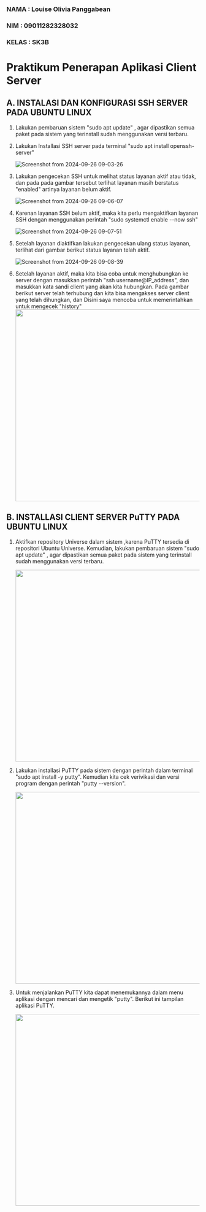 ### NAMA : Louise Olivia Panggabean
### NIM : 09011282328032
### KELAS : SK3B

# Praktikum Penerapan Aplikasi Client Server

## A. INSTALASI DAN KONFIGURASI SSH SERVER PADA UBUNTU LINUX
1. Lakukan pembaruan sistem "sudo apt update" , agar dipastikan semua paket pada sistem yang terinstall sudah menggunakan versi terbaru.
  
2. Lakukan Installasi SSH server pada terminal "sudo apt install openssh-server"
   
   ![Screenshot from 2024-09-26 09-03-26](https://github.com/user-attachments/assets/94aa8ffc-9019-4296-8bb3-22107a1d26c5)

3. Lakukan pengecekan SSH untuk melihat status layanan aktif atau tidak, dan pada pada gambar tersebut terlihat layanan masih berstatus "enabled" artinya layanan belum aktif.

   ![Screenshot from 2024-09-26 09-06-07](https://github.com/user-attachments/assets/d298ab2c-f1e6-4ae9-a8c3-0b910ac1e2a7)

4. Karenan layanan SSH belum aktif, maka kita perlu mengaktifkan layanan SSH dengan menggunakan perintah "sudo systemctl enable --now ssh"

   ![Screenshot from 2024-09-26 09-07-51](https://github.com/user-attachments/assets/db71af26-5527-4afb-86ca-6070507f8fb4)

5. Setelah layanan diaktifkan lakukan pengecekan ulang status layanan, terlihat dari gambar berikut status layanan telah aktif.

   ![Screenshot from 2024-09-26 09-08-39](https://github.com/user-attachments/assets/9059d4f1-c1da-4ad0-8715-8c4a06fa5ca6)

6. Setelah layanan aktif, maka kita bisa coba untuk menghubungkan ke server dengan masukkan perintah "ssh username@IP_address", dan masukkan kata sandi client yang akan kita hubungkan. Pada gambar berikut server telah terhubung dan kita bisa mengakses server client yang telah dihungkan, dan  Disini saya mencoba untuk memerintahkan untuk mengecek "history"
   <img src="https://github.com/user-attachments/assets/129f1299-fe33-4bbe-acbd-af06d1948c62" width=500/>


## B. INSTALLASI CLIENT SERVER PuTTY PADA UBUNTU LINUX
1. Aktifkan repository Universe dalam sistem ,karena PuTTY tersedia di repositori Ubuntu Universe. Kemudian, lakukan pembaruan sistem "sudo apt update" , agar dipastikan semua paket pada sistem yang terinstall sudah menggunakan versi terbaru.
   
    <img src="https://github.com/user-attachments/assets/67d53d3a-6d74-456a-8491-120526fd2f34" width=500/>

2. Lakukan installasi PuTTY pada sistem dengan perintah dalam terminal "sudo apt install -y putty". Kemudian kita cek verivikasi dan versi program dengan perintah "putty --version".
   
   <img src="https://github.com/user-attachments/assets/19595ccf-3236-45ba-bb32-a5be2d1e65b3" width=500 />

3. Untuk menjalankan PuTTY kita dapat menemukannya dalam menu aplikasi dengan mencari dan mengetik "putty". Berikut ini tampilan aplikasi PuTTY.

   <img src="https://github.com/user-attachments/assets/76d64d69-7a21-4ab6-97db-ae7579575d81" width=500/>

   
   
